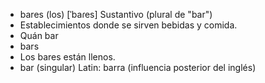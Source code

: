 - bares (los)	[ˈbaɾes]	Sustantivo (plural de "bar")
- Establecimientos donde se sirven bebidas y comida.
- Quán bar
- bars
- Los bares están llenos.
- bar (singular)	Latin: barra (influencia posterior del inglés)